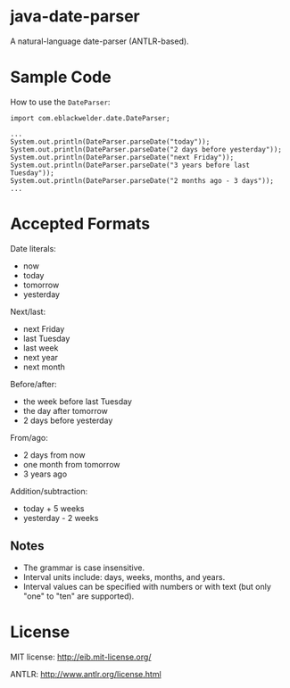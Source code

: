 java-date-parser
================

A natural-language date-parser (ANTLR-based).


Sample Code
===========
How to use the `DateParser`:

    import com.eblackwelder.date.DateParser;
    
    ...
    System.out.println(DateParser.parseDate("today"));
    System.out.println(DateParser.parseDate("2 days before yesterday"));
    System.out.println(DateParser.parseDate("next Friday"));
    System.out.println(DateParser.parseDate("3 years before last Tuesday"));
    System.out.println(DateParser.parseDate("2 months ago - 3 days"));
    ...

Accepted Formats
================
Date literals:
* now
* today
* tomorrow
* yesterday

Next/last:
* next Friday
* last Tuesday
* last week
* next year
* next month

Before/after:
* the week before last Tuesday
* the day after tomorrow
* 2 days before yesterday

From/ago:
* 2 days from now
* one month from tomorrow
* 3 years ago

Addition/subtraction:
* today + 5 weeks
* yesterday - 2 weeks


Notes
-----
* The grammar is case insensitive.
* Interval units include: days, weeks, months, and years.
* Interval values can be specified with numbers or with text (but only "one" to "ten" are supported).


License
=======
MIT license: http://eib.mit-license.org/

ANTLR: http://www.antlr.org/license.html


